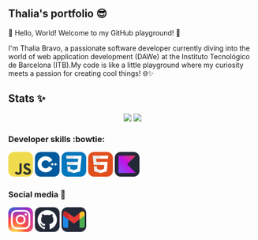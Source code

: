 ## Thalia's portfolio 😎

<p>
  👋 Hello, World! Welcome to my GitHub playground! 🚀
</p>
<p>
  I'm Thalia Bravo, a passionate software developer currently diving into the world of web application development (DAWe) at the Instituto Tecnológico de Barcelona (ITB).My code is like a little playground where my curiosity meets a passion for creating cool things! 🌐✨
</p>

## Stats ✨
<p align="center">
  <img src="https://github-readme-stats.vercel.app/api?username=Thalia2603&show_icons=true&theme=white&hide_border=true" width="400">
  <img src="https://github-readme-streak-stats.herokuapp.com?user=Thalia2603&theme=white&hide_border=true" width="421">
</p>

### Developer skills :bowtie: 
<div>
  <img src="https://github.com/tandpfun/skill-icons/raw/main/icons/JavaScript.svg" alt="JavaScript" width=50px>
  <img src="https://github.com/tandpfun/skill-icons/raw/main/icons/CPP.svg" alt="C++" width=50px>
  <img src="https://github.com/tandpfun/skill-icons/raw/main/icons/CSS.svg" alt="CSS" width=50px>
  <img src="https://github.com/tandpfun/skill-icons/raw/main/icons/HTML.svg" alt="Html" width=50px>
  <img src="https://github.com/tandpfun/skill-icons/raw/main/icons/Kotlin-Dark.svg" alt="Kotlin" width=50px>
</div>

### Social media 🤘
<div>
  <img href="https://www.instagram.com/thaliaa_braavo/" src="https://github.com/tandpfun/skill-icons/raw/main/icons/Instagram.svg" alt="Instagram" width=50px>
  <img src="https://github.com/tandpfun/skill-icons/raw/main/icons/Github-Dark.svg" alt="GitHub" width=50px>
  <img src="https://github.com/tandpfun/skill-icons/raw/main/icons/Gmail-Dark.svg" alt="Gmail" width=50px>  
</div>

